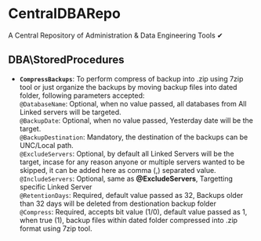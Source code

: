 # CentralDBARepo
A Central Repository of Administration & Data Engineering Tools ✔

## DBA\StoredProcedures
- **`CompressBackups`**: To perform compress of backup into .zip using 7zip tool or just organize the backups by moving backup files into dated folder, following parameters accepted:   
    `@DatabaseName`: Optional, when no value passed, all databases from All Linked servers will be targeted.   
    `@BackupDate`: Optional, when no value passed, Yesterday date will be the target.   
    `@BackupDestination`: Mandatory, the destination of the backups can be UNC/Local path.   
    `@ExcludeServers`: Optional, by default all Linked Servers will be the target, incase for any reason anyone or multiple servers wanted to be skipped, it can be added here as comma (,) separated value.   
    `@IncludeServers`: Optional, same as **@ExcludeServers**, Targetting specific Linked Server   
    `@RetentionDays`: Required, default value passed as 32, Backups older than 32 days will be deleted from destionation backup folder    
    `@Compress`: Required, accepts bit value (1/0), default value passed as 1, when true (1), backup files within dated folder compressed into .zip format using 7zip tool.   
